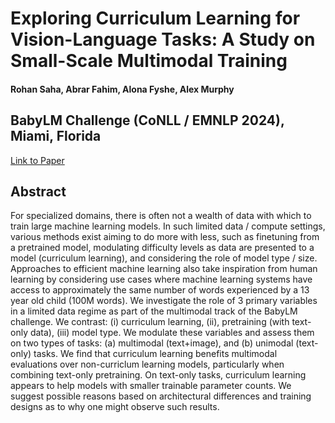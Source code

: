 # Exploring Curriculum Learning for Vision-Language Tasks: A Study on Small-Scale Multimodal Training
#### Rohan Saha, Abrar Fahim, Alona Fyshe, Alex Murphy 
## BabyLM Challenge (CoNLL / EMNLP 2024), Miami, Florida

[Link to Paper](https://arxiv.org/abs/2410.15509)

## Abstract 

For specialized domains, there is often not a wealth of data with which to train large machine learning models. In such limited data / compute settings, various methods exist aiming to do more with less, such as finetuning from a pretrained model, modulating difficulty levels as data are presented to a model (curriculum learning), and considering the role of model type / size. Approaches to efficient machine learning also take inspiration from human learning by considering use cases where machine learning systems have access to approximately the same number of words experienced by a 13 year old child (100M words). We investigate the role of 3 primary variables in a limited data regime as part of the multimodal track of the BabyLM challenge. We contrast: (i) curriculum learning, (ii), pretraining (with text-only data), (iii) model type. We modulate these variables and assess them on two types of tasks: (a) multimodal (text+image), and (b) unimodal (text-only) tasks. We find that curriculum learning benefits multimodal evaluations over non-curriclum learning models, particularly when combining text-only pretraining. On text-only tasks, curriculum learning appears to help models with smaller trainable parameter counts. We suggest possible reasons based on architectural differences and training designs as to why one might observe such results.
